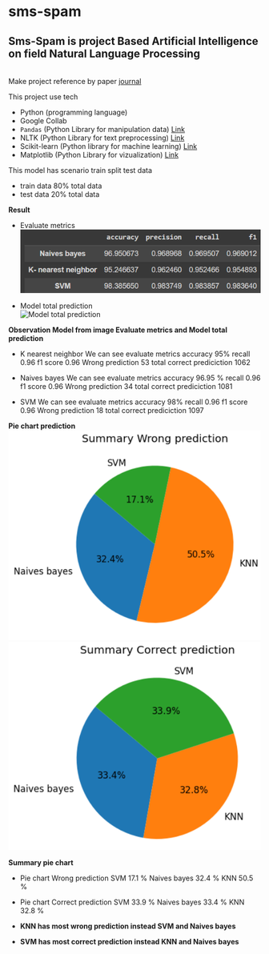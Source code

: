 # sms-spam
## Sms-Spam is project Based Artificial Intelligence on field Natural Language Processing

<br>Make project reference by paper [journal](https://arxiv.org/pdf/2110.15718v3.pdf)   <br>

This project use tech 
* Python (programming language) 
* Google Collab
* `Pandas`  (Python Library for manipulation data) [Link](https://pandas.pydata.org/pandas-docs/stable/index.html)
* NLTK (Python Library for text preprocessing) [Link](https://www.nltk.org/)
* Scikit-learn (Python library for machine learning) [Link](https://scikit-learn.org/)
* Matplotlib (Python Library for vizualization) [Link](https://matplotlib.org/)
 
 This model has scenario train split test data
 * train data 80% total data
 * test data 20% total data


  **Result** <br>
  * Evaluate metrics <br>
  ![Evaluate metrics](/assets/metrics_models.PNG)
  
  * Model total prediction <br>
  ![Model total prediction](https://github.com/ackermanjayjay/sms-spam/assets/64537170/e89d4b36-08e7-44c2-b73d-38e8bb451e78) <br>
  
**Observation Model from image   Evaluate metrics and   Model total prediction**<br>

* K nearest neighbor
We can see evaluate metrics
accuracy 95%
recall 0.96
f1 score 0.96
Wrong prediction 53 total
correct prediciction 1062

* Naives bayes
We can see evaluate metrics
accuracy 96.95 %
recall 0.96
f1 score 0.96
Wrong prediction 34 total
correct prediciction 1081

* SVM
We can see evaluate metrics
accuracy 98%
recall 0.96
f1 score 0.96
Wrong prediction 18 total
correct prediciction 1097 <br>

**Pie chart prediction** <br>
![summary_wrong_predict](/assets/pie%20chart%20wrong%20predict.PNG)
![summary_right_predict](/assets/pie%20chart%20correct%20predict.PNG)


**Summary pie chart**
* Pie chart Wrong prediction
SVM 17.1 %
Naives bayes 32.4 %
KNN 50.5 %

* Pie chart Correct prediction
SVM 33.9 %
Naives bayes 33.4 %
KNN 32.8 %

* **KNN has most wrong prediction instead SVM and Naives bayes**
* **SVM has most correct prediction instead KNN and Naives bayes**